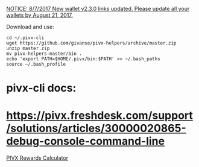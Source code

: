 [NOTICE: 8/7/2017 New wallet v2.3.0 links updated. Please update all your wallets by August 21, 2017.](https://pivx.org/get-pivx/wallet/)

Download and use:

```
cd ~/.pivx-cli
wget https://github.com/givanse/pivx-helpers/archive/master.zip
unzip master.zip
mv pivx-helpers-master/bin .
echo 'export PATH=$HOME/.pivx/bin:$PATH' >> ~/.bash_paths
source ~/.bash_profile
```

# pivx-cli docs:
# https://pivx.freshdesk.com/support/solutions/articles/30000020865-debug-console-command-line

[PIVX Rewards Calculator](http://pivx.cryptonode.co/)

